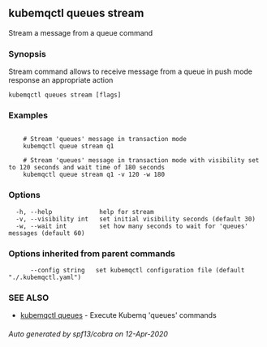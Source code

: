 ## kubemqctl queues stream

Stream a message from a queue command

### Synopsis

Stream command allows to receive message from a queue in push mode response an appropriate action

```
kubemqctl queues stream [flags]
```

### Examples

```

	# Stream 'queues' message in transaction mode
	kubemqctl queue stream q1

	# Stream 'queues' message in transaction mode with visibility set to 120 seconds and wait time of 180 seconds
	kubemqctl queue stream q1 -v 120 -w 180

```

### Options

```
  -h, --help             help for stream
  -v, --visibility int   set initial visibility seconds (default 30)
  -w, --wait int         set how many seconds to wait for 'queues' messages (default 60)
```

### Options inherited from parent commands

```
      --config string   set kubemqctl configuration file (default "./.kubemqctl.yaml")
```

### SEE ALSO

* [kubemqctl queues](kubemqctl_queues.md)	 - Execute Kubemq 'queues' commands

###### Auto generated by spf13/cobra on 12-Apr-2020
